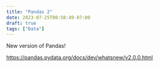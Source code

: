 ```yaml
---
title: "Pandas 2"
date: 2023-07-25T00:58:49-07:00
draft: true
tags: ["Data"]
---
```


New version of Pandas!

https://pandas.pydata.org/docs/dev/whatsnew/v2.0.0.html